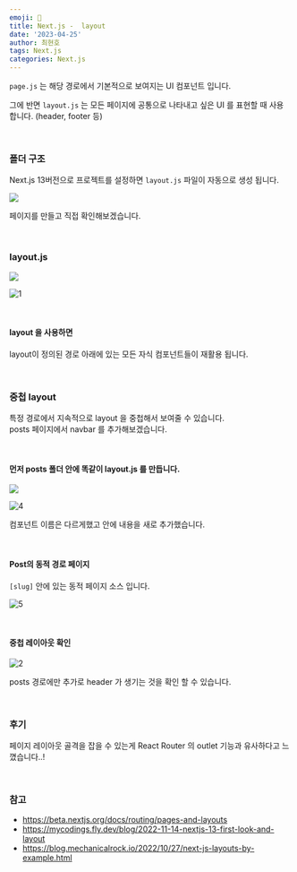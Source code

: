 ```yaml
---
emoji: 📖
title: Next.js -  layout
date: '2023-04-25'
author: 최현호
tags: Next.js
categories: Next.js
---
```


`page.js` 는 해당 경로에서 기본적으로 보여지는 UI 컴포넌트 입니다.

그에 반면 `layout.js` 는 모든 페이지에 공통으로 나타내고 싶은 UI 를 표현할 때 사용 합니다. (header, footer 등)

<br>

### 폴더 구조

Next.js 13버전으로 프로젝트를 설정하면 `layout.js` 파일이 자동으로 생성 됩니다.

![](https://user-images.githubusercontent.com/87301268/233391145-f60a3e9b-8dca-46b1-8415-99fd7475cfad.png)

페이지를 만들고 직접 확인해보겠습니다.

<br>

### layout.js

![](https://user-images.githubusercontent.com/87301268/233396456-56308f6e-7a12-4869-82e1-a39f37be43e7.png)

![1](https://user-images.githubusercontent.com/87301268/233397410-6605ce77-1de2-4b05-9414-60e3b4051fbd.gif)

<br>

#### layout 을 사용하면

layout이 정의된 경로 아래에 있는 모든 자식 컴포넌트들이 재활용 됩니다.

<br>

### 중첩 layout

특정 경로에서 지속적으로 layout 을 중첩해서 보여줄 수 있습니다. <br>
posts 페이지에서 navbar 를 추가해보겠습니다.

<br>

#### 먼저 posts 폴더 안에 똑같이 layout.js 를 만듭니다.

![](https://user-images.githubusercontent.com/87301268/233402041-06da6405-b5a5-47a0-b329-d801c0a85afc.png)

![4](https://user-images.githubusercontent.com/87301268/233402587-0cbcdb4d-7b9d-44c0-ac23-b39eace00938.png)

컴포넌트 이름은 다르게했고 안에 내용을 새로 추가했습니다.

<br>

#### Post의 동적 경로 페이지

`[slug]` 안에 있는 동적 페이지 소스 입니다.

![5](https://user-images.githubusercontent.com/87301268/233403241-2b12e253-e742-400b-b586-9f1f05150f1d.png)

<br>

#### 중첩 레이아웃 확인

![2](https://user-images.githubusercontent.com/87301268/233404453-682d64eb-4552-4bc4-8102-9e2ac3f005ab.gif)

posts 경로에만 추가로 header 가 생기는 것을 확인 할 수 있습니다.

<br>

### 후기

페이지 레이아웃 골격을 잡을 수 있는게 React Router 의 outlet 기능과 유사하다고 느꼈습니다..!

<br>

### 참고

- https://beta.nextjs.org/docs/routing/pages-and-layouts
- https://mycodings.fly.dev/blog/2022-11-14-nextjs-13-first-look-and-layout
- https://blog.mechanicalrock.io/2022/10/27/next-js-layouts-by-example.html

<br>

```toc

```
